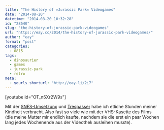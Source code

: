 ```yaml
---
title: "The History of »Jurassic Park« Videogames"
date: "2014-08-20"
datetime: "2014-08-20 10:32:28"
id: "28540"
slug: "the-history-of-jurassic-park-videogames"
url: "https://eay.cc/2014/the-history-of-jurassic-park-videogames/"
author: "eay"
format: "post"
categories:
  - 0815
tags:
  - dinosaurier
  - games
  - jurassic-park
  - retro
meta:
  - yourls_shorturl: "http://eay.li/2i7"
---
```


\[youtube id="OT\_n5Xr2W9s"\]

Mit der [SNES-Umsetzung](https://en.wikipedia.org/wiki/Jurassic_Park_(Super_Nintendo_Entertainment_System_video_game)) und [Trespasser](https://en.wikipedia.org/wiki/Jurassic_Park:_Trespasser) habe ich etliche Stunden meiner Kindheit verbracht. Also fast so viele wie mit der VHS-Kasette des Films (die meine Mutter mir endlich kaufte, nachdem sie die erst ein paar Wochen lang jedes Wochenende aus der Videothek ausleihen musste).

